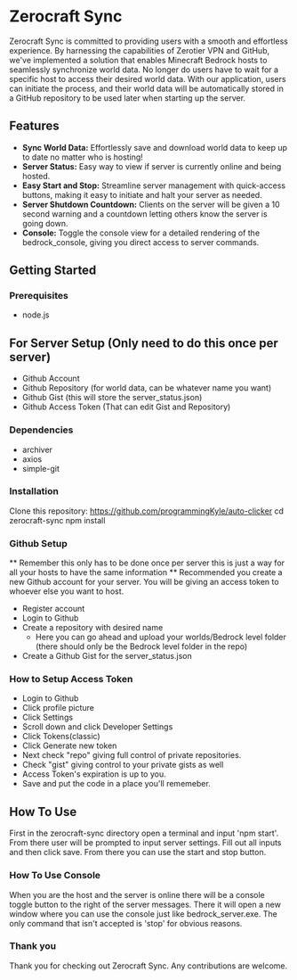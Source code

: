 # Zerocraft Sync

Zerocraft Sync is committed to providing users with a smooth and effortless experience. By harnessing the capabilities of Zerotier VPN and GitHub, we've implemented a solution that enables Minecraft Bedrock hosts to seamlessly synchronize world data. No longer do users have to wait for a specific host to access their desired world data. With our application, users can initiate the process, and their world data will be automatically stored in a GitHub repository to be used later when starting up the server.

## Features

- **Sync World Data:** Effortlessly save and download world data to keep up to date no matter who is hosting!
- **Server Status:** Easy way to view if server is currently online and being hosted.
- **Easy Start and Stop:** Streamline server management with quick-access buttons, making it easy to initiate and halt your server as needed.
- **Server Shutdown Countdown:** Clients on the server will be given a 10 second warning and a countdown letting others know the server is going down.
- **Console:** Toggle the console view for a detailed rendering of the bedrock_console, giving you direct access to server commands.

## Getting Started

### Prerequisites
- node.js

## For Server Setup (Only need to do this once per server)
- Github Account
- Github Repository (for world data, can be whatever name you want)
- Github Gist (this will store the server_status.json)
- Github Access Token (That can edit Gist and Repository)

### Dependencies
- archiver
- axios
- simple-git

### Installation
Clone this repository: https://github.com/programmingKyle/auto-clicker
cd zerocraft-sync
npm install

### Github Setup
** Remember this only has to be done once per server this is just a way for all your hosts to have the same information **
Recommended you create a new Github account for your server. You will be giving an access token to whoever else you want to host.
- Register account
- Login to Github
- Create a repository with desired name
  - Here you can go ahead and upload your worlds/Bedrock level folder (there should only be the Bedrock level folder in the repo)
- Create a Github Gist for the server_status.json

### How to Setup Access Token
- Login to Github
- Click profile picture
- Click Settings
- Scroll down and click Developer Settings
- Click Tokens(classic)
- Click Generate new token
- Next check "repo" giving full control of private repositories.
- Check "gist" giving control to your private gists as well
- Access Token's expiration is up to you.
- Save and put the code in a place you'll rememeber.

## How To Use
First in the zerocraft-sync directory open a terminal and input 'npm start'.
From there user will be prompted to input server settings. Fill out all inputs and then click save. From there you can use the start and stop button.

### How To Use Console 
When you are the host and the server is online there will be a console toggle button to the right of the server messages. There it will open a new window where you can use the console just like bedrock_server.exe. The only command that isn't accepted is 'stop' for obvious reasons.


### Thank you
Thank you for checking out Zerocraft Sync. Any contributions are welcome.


  








